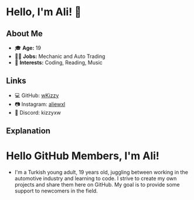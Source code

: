 # Hello, I'm Ali! 👋

## About Me
- 🎓 **Age:** 19
- 👨‍🔧 **Jobs:** Mechanic and Auto Trading
- 🌱 **Interests:** Coding, Reading, Music

## Links
- 💻 GitHub: [wKizzy](https://github.com/wKizzy)
- 📷 Instagram: [aliewxl](https://instagram.com/aliewxl)
- 💬 Discord: kizzyxw

## Explanation
# Hello GitHub Members, I'm Ali!

- I'm a Turkish young adult, 19 years old, juggling between working in the automotive industry and learning to code. I strive to create my own projects and share them here on GitHub. My goal is to provide some support to newcomers in the field.
